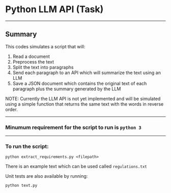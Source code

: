 # Python LLM API (Task)
---
## Summary

This codes simulates a script that will:
1. Read a document
2. Preprocess the text 
3. Split the text into paragraphs
4. Send each paragraph to an API which will summarize the text using an LLM
5. Save a JSON document which contains the original text of each paragraph plus the summary generated by the LLM

NOTE: Currently the LLM API is not yet implemented and will be simulated using
a simple function that returns the same text with the words in reverse order.

---
### Minumum requirement for the script to run is `python 3`
---

### To run the script:

`python extract_requirements.py <filepath>`

There is an example text which can be used called `regulations.txt`

Unit tests are also available by running: 

`python text.py`
